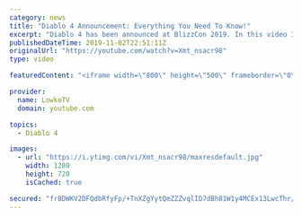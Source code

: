 ```yaml
---
category: news
title: "Diablo 4 Announcement: Everything You Need To Know!"
excerpt: "Diablo 4 has been announced at BlizzCon 2019. In this video I go over everything you need to know about this upcoming Blizzard Entertainment game."
publishedDateTime: 2019-11-02T22:51:11Z
originalUrl: "https://youtube.com/watch?v=Xmt_nsacr98"
type: video

featuredContent: "<iframe width=\"800\" height=\"500\" frameborder=\"0\" src=\"https://www.youtube.com/embed/Xmt_nsacr98\" allow=\"accelerometer; autoplay; encrypted-media; gyroscope; picture-in-picture\" allowfullscreen></iframe>"

provider:
  name: LowkoTV
  domain: youtube.com

topics:
  - Diablo 4

images:
  - url: "https://i.ytimg.com/vi/Xmt_nsacr98/maxresdefault.jpg"
    width: 1280
    height: 720
    isCached: true

secured: "fr8DWKV2DFQdbRfyFp/+TnXZgYytQmZZZvqlID7dBh81W1y4MCEx13LwcThr/v1RRFyvIP9uErgyqLJL6nSkggNlxVAZdvWjOaT5sqRybqyAbdr/wz0IXKZOeSI2FHFQctZ63Gz0ehw9SgLqMSJmkbDQwhY+08QUs//bsj95EVtoJye5cHzWryVRCvHcbqbTfaVdSQfhd6Mn0Ci4C2lx/M47O+ESI2a9Rbeork/JJrHqtH0ghfyuplLtVMkvh/w6hByqXe8QOjTVXBVGR54WdEVBxZfUXBIdNzI2csXJisegMrCVD45bABhzC4JsRjWmphvBDgKxbMZM/RLGWg+hZT2d4KaxTG/wWg8EgjZsEox9p2sJCoWrh+/ShzG8ek9OnOLIMzjJmmw5d7cytlHNJ4lQLm3vBk8Y6/0mG8QXq4APUXvYwBHDcFfIQ4y4TYQU;CnrwhPvyqg2LEzFVDh47dQ=="
---
```


